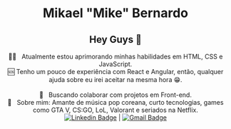 <div align="center">

# Mikael "Mike" Bernardo

## Hey Guys 👋

 👨‍💻 &nbsp; Atualmente estou aprimorando minhas habilidades em HTML, CSS e JavaScript.
 <br/> 🆘 Tenho um pouco de experiência com React e Angular, então, qualquer ajuda sobre eu irei aceitar na mesma hora 😁.  
 <br/> :purple_heart: &nbsp; Buscando colaborar com projetos em Front-end.
 <br/> 💬  &nbsp; Sobre mim: Amante de música pop coreana, curto tecnologias, games como GTA V, CS:GO, LoL, Valorant e seriados na Netflix.
 <br/> [![Linkedin Badge](https://img.shields.io/badge/-Mikael_Bernardo-blue?style=flat-square&logo=Linkedin&logoColor=white&link=https://www.linkedin.com/in/mikael-bernardo/)](https://www.linkedin.com/in/mikael-bernardo/) | [![Gmail Badge](https://img.shields.io/badge/-mikaelbernardofs@gmail.com-c14438?style=flat-square&logo=Gmail&logoColor=white&link=mailto:mikaelbernardofs@gmail.com)](mailto:mikaelbernardofs@gmail.com)
</div>
